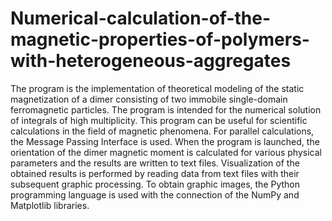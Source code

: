 # Numerical-calculation-of-the-magnetic-properties-of-polymers-with-heterogeneous-aggregates

The program is the implementation of theoretical modeling of the static magnetization of a dimer consisting of two immobile single-domain ferromagnetic particles. The program is intended for the numerical solution of integrals of high multiplicity. This program can be useful for scientific calculations in the field of magnetic phenomena. For parallel calculations, the Message Passing Interface is used. When the program is launched, the orientation of the dimer magnetic moment is calculated for various physical parameters and the results are written to text files. Visualization of the obtained results is performed by reading data from text files with their subsequent graphic processing. To obtain graphic images, the Python programming language is used with the connection of the NumPy and Matplotlib libraries.
